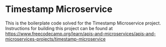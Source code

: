 # Timestamp Microservice

This is the boilerplate code solved for the Timestamp Microservice project. Instructions for building this project can be found at https://www.freecodecamp.org/learn/apis-and-microservices/apis-and-microservices-projects/timestamp-microservice
